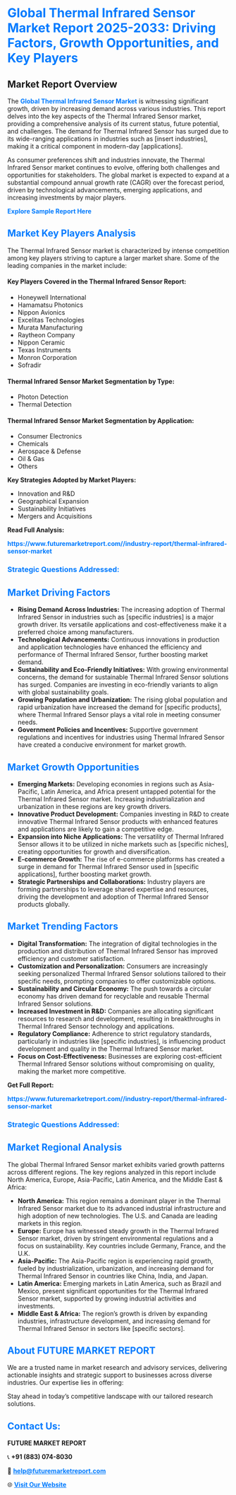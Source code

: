 <h1 style="color: #007BFF;">Global Thermal Infrared Sensor Market Report 2025-2033: Driving Factors, Growth Opportunities, and Key Players</h1>

<section id="overview">
<h2>Market Report Overview</h2>
<p>The <a href="https://www.futuremarketreport.com//industry-report/thermal-infrared-sensor-market" style="color: #007BFF; text-decoration: none;"><strong>Global Thermal Infrared Sensor Market</strong></a> is witnessing significant growth, driven by increasing demand across various industries. This report delves into the key aspects of the Thermal Infrared Sensor market, providing a comprehensive analysis of its current status, future potential, and challenges. The demand for Thermal Infrared Sensor has surged due to its wide-ranging applications in industries such as [insert industries], making it a critical component in modern-day [applications].</p>
<p>As consumer preferences shift and industries innovate, the Thermal Infrared Sensor market continues to evolve, offering both challenges and opportunities for stakeholders. The global market is expected to expand at a substantial compound annual growth rate (CAGR) over the forecast period, driven by technological advancements, emerging applications, and increasing investments by major players.</p>
</section>

<section id="overview">
<p><a href="https://www.futuremarketreport.com//request-sample/reportId=83965" style="color: #007BFF; text-decoration: none;"><strong>Explore Sample Report Here</strong></a></p>
</section>

<section id="key-players">
<h2 style="color: #007BFF;">Market Key Players Analysis</h2>
<p>The Thermal Infrared Sensor market is characterized by intense competition among key players striving to capture a larger market share. Some of the leading companies in the market include:</p>
<h4>Key Players Covered in the Thermal Infrared Sensor Report:</h4>
<ul><li>Honeywell International</li><li>Hamamatsu Photonics</li><li>Nippon Avionics</li><li>Excelitas Technologies</li><li>Murata Manufacturing</li><li>Raytheon Company</li><li>Nippon Ceramic</li><li>Texas Instruments</li><li>Monron Corporation</li><li>Sofradir</li></ul>
<h4>Thermal Infrared Sensor Market Segmentation by Type:</h4>
<ul><li>Photon Detection</li><li>Thermal Detection</li></ul>

<h4>Thermal Infrared Sensor Market Segmentation by Application:</h4>
<ul><li>Consumer Electronics</li><li>Chemicals</li><li>Aerospace &amp; Defense</li><li>Oil &amp; Gas</li><li>Others</li></ul>
<p><strong>Key Strategies Adopted by Market Players:</strong></p>
<ul>
<li>Innovation and R&D</li>
<li>Geographical Expansion</li>
<li>Sustainability Initiatives</li>
<li>Mergers and Acquisitions</li>
</ul>
</section>

<section>
<p><strong>Read Full Analysis: </strong></p><a href="https://www.futuremarketreport.com//industry-report/thermal-infrared-sensor-market" style="color: #007BFF; text-decoration: none;"><strong>https://www.futuremarketreport.com//industry-report/thermal-infrared-sensor-market</strong></a>
<h3 style="color: #007BFF;">Strategic Questions Addressed:</h3>
</section>

<section id="driving-factors">
<h2 style="color: #007BFF;">Market Driving Factors</h2>
<ul>
<li><strong>Rising Demand Across Industries:</strong> The increasing adoption of Thermal Infrared Sensor in industries such as [specific industries] is a major growth driver. Its versatile applications and cost-effectiveness make it a preferred choice among manufacturers.</li>
<li><strong>Technological Advancements:</strong> Continuous innovations in production and application technologies have enhanced the efficiency and performance of Thermal Infrared Sensor, further boosting market demand.</li>
<li><strong>Sustainability and Eco-Friendly Initiatives:</strong> With growing environmental concerns, the demand for sustainable Thermal Infrared Sensor solutions has surged. Companies are investing in eco-friendly variants to align with global sustainability goals.</li>
<li><strong>Growing Population and Urbanization:</strong> The rising global population and rapid urbanization have increased the demand for [specific products], where Thermal Infrared Sensor plays a vital role in meeting consumer needs.</li>
<li><strong>Government Policies and Incentives:</strong> Supportive government regulations and incentives for industries using Thermal Infrared Sensor have created a conducive environment for market growth.</li>
</ul>
</section>

<section id="growth-opportunities">
<h2 style="color: #007BFF;">Market Growth Opportunities</h2>
<ul>
<li><strong>Emerging Markets:</strong> Developing economies in regions such as Asia-Pacific, Latin America, and Africa present untapped potential for the Thermal Infrared Sensor market. Increasing industrialization and urbanization in these regions are key growth drivers.</li>
<li><strong>Innovative Product Development:</strong> Companies investing in R&D to create innovative Thermal Infrared Sensor products with enhanced features and applications are likely to gain a competitive edge.</li>
<li><strong>Expansion into Niche Applications:</strong> The versatility of Thermal Infrared Sensor allows it to be utilized in niche markets such as [specific niches], creating opportunities for growth and diversification.</li>
<li><strong>E-commerce Growth:</strong> The rise of e-commerce platforms has created a surge in demand for Thermal Infrared Sensor used in [specific applications], further boosting market growth.</li>
<li><strong>Strategic Partnerships and Collaborations:</strong> Industry players are forming partnerships to leverage shared expertise and resources, driving the development and adoption of Thermal Infrared Sensor products globally.</li>
</ul>
</section>

<section id="trending-factors">
<h2 style="color: #007BFF;">Market Trending Factors</h2>
<ul>
<li><strong>Digital Transformation:</strong> The integration of digital technologies in the production and distribution of Thermal Infrared Sensor has improved efficiency and customer satisfaction.</li>
<li><strong>Customization and Personalization:</strong> Consumers are increasingly seeking personalized Thermal Infrared Sensor solutions tailored to their specific needs, prompting companies to offer customizable options.</li>
<li><strong>Sustainability and Circular Economy:</strong> The push towards a circular economy has driven demand for recyclable and reusable Thermal Infrared Sensor solutions.</li>
<li><strong>Increased Investment in R&D:</strong> Companies are allocating significant resources to research and development, resulting in breakthroughs in Thermal Infrared Sensor technology and applications.</li>
<li><strong>Regulatory Compliance:</strong> Adherence to strict regulatory standards, particularly in industries like [specific industries], is influencing product development and quality in the Thermal Infrared Sensor market.</li>
<li><strong>Focus on Cost-Effectiveness:</strong> Businesses are exploring cost-efficient Thermal Infrared Sensor solutions without compromising on quality, making the market more competitive.</li>
</ul>
</section>

<section>
<p><strong>Get Full Report: </strong></p><a href="https://www.futuremarketreport.com//industry-report/thermal-infrared-sensor-market" style="color: #007BFF; text-decoration: none;"><strong>https://www.futuremarketreport.com//industry-report/thermal-infrared-sensor-market</strong></a>
<h3 style="color: #007BFF;">Strategic Questions Addressed:</h3>
</section>


<section id="regional-analysis">
<h2 style="color: #007BFF;">Market Regional Analysis</h2>
<p>The global Thermal Infrared Sensor market exhibits varied growth patterns across different regions. The key regions analyzed in this report include North America, Europe, Asia-Pacific, Latin America, and the Middle East & Africa:</p>
<ul>
<li><strong>North America:</strong> This region remains a dominant player in the Thermal Infrared Sensor market due to its advanced industrial infrastructure and high adoption of new technologies. The U.S. and Canada are leading markets in this region.</li>
<li><strong>Europe:</strong> Europe has witnessed steady growth in the Thermal Infrared Sensor market, driven by stringent environmental regulations and a focus on sustainability. Key countries include Germany, France, and the U.K.</li>
<li><strong>Asia-Pacific:</strong> The Asia-Pacific region is experiencing rapid growth, fueled by industrialization, urbanization, and increasing demand for Thermal Infrared Sensor in countries like China, India, and Japan.</li>
<li><strong>Latin America:</strong> Emerging markets in Latin America, such as Brazil and Mexico, present significant opportunities for the Thermal Infrared Sensor market, supported by growing industrial activities and investments.</li>
<li><strong>Middle East & Africa:</strong> The region’s growth is driven by expanding industries, infrastructure development, and increasing demand for Thermal Infrared Sensor in sectors like [specific sectors].</li>
</ul>
</section>

<footer>
<h2 style="color: #007BFF;">About FUTURE MARKET REPORT</h2>
<p>We are a trusted name in market research and advisory services, delivering actionable insights and strategic support to businesses across diverse industries. Our expertise lies in offering:</p>

<p>Stay ahead in today’s competitive landscape with our tailored research solutions.</p>

<h2 style="color: #007BFF;">Contact Us:</h2>
<p><strong>FUTURE MARKET REPORT</strong></p>
<p>📞 <strong>+91 (883) 074-8030</strong></p>
<p>📧 <strong><a href="mailto:help@futuremarketreport.com" style="color: #007BFF;">help@futuremarketreport.com</a></strong></p>
<p>🌐 <strong><a href="https://www.futuremarketreport.com/" style="color: #007BFF;">Visit Our Website</a></strong></p>
</footer>